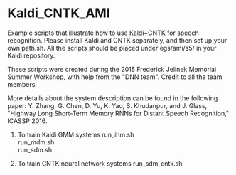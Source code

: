 # Kaldi_CNTK_AMI
Example scripts that illustrate how to use Kaldi+CNTK for speech recognition.
Please install Kaldi and CNTK separately, and then set up your own path.sh. All
the scripts should be placed under egs/ami/s5/ in your Kaldi repository.

These scripts were created during the 2015 Frederick Jelinek Memorial Summer
Workshop, with help from the "DNN team". Credit to all the team members.

More details about the system description can be found in the following paper:
Y. Zhang, G. Chen, D. Yu, K. Yao, S. Khudanpur, and J. Glass, "Highway Long
Short-Term Memory RNNs for Distant Speech Recognition," ICASSP 2016.

1) To train Kaldi GMM systems
  run_ihm.sh  
  run_mdm.sh  
  run_sdm.sh

2) To train CNTK neural network systems
  run_sdm_cntk.sh


